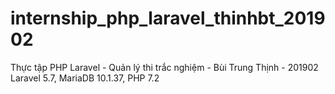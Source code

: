 # internship_php_laravel_thinhbt_201902
Thực tập PHP Laravel - Quản lý thi trắc nghiệm - Bùi Trung Thịnh - 201902
Laravel 5.7, MariaDB 10.1.37, PHP 7.2
